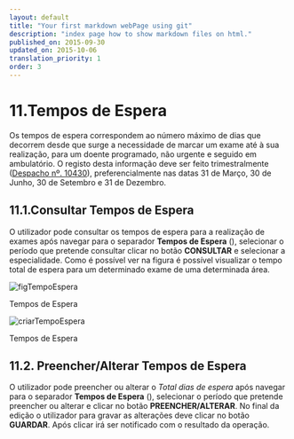 ```yaml
---
layout: default
title: "Your first markdown webPage using git"
description: "index page how to show markdown files on html."
published_on: 2015-09-30
updated_on: 2015-10-06
translation_priority: 1
order: 3
---
```

<p id="tempos-de-espera"></p>

# 11.Tempos de Espera

Os tempos de espera correspondem ao número máximo de dias que decorrem desde que surge a necessidade de marcar um exame até à sua realização, para um doente programado, não urgente e seguido em ambulatório.
O registo desta informação deve ser feito trimestralmente ([Despacho nº. 10430](http://www.sg.min-saude.pt/NR/rdonlyres/4D921E90-4382-4E9E-B682-3FE85F261D87/27261/3387133871.pdf)), preferencialmente nas datas 31 de Março, 30 de Junho, 30 de Setembro e 31 de Dezembro.


<p id="consultarTeRealizacaoExame"></p>

## 11.1.Consultar Tempos de Espera

O utilizador pode consultar os tempos de espera para a realização de exames após navegar para o separador **Tempos de Espera** ([](#figTempoEspera)), 
selecionar o período que pretende consultar clicar no botão **CONSULTAR** e selecionar a especialidade. Como é possível ver na figura [](#criarTempoEspera) é possível visualizar o tempo total de espera para um determinado exame de uma determinada área.

![figTempoEspera](img/pages/11_0_1.jpg)

<p class="caption" id="figTempoEspera"> Tempos de Espera</p>

![criarTempoEspera](img/pages/11_1_1.jpg)

<p class="caption" id="criarTempoEspera"> Tempos de Espera</p>


<p id="alterarTeRealizacaoExames"></p>

## 11.2. Preencher/Alterar Tempos de Espera
O utilizador pode preencher ou alterar o *Total dias de espera* após navegar para o separador **Tempos de Espera**  ([](#figTempoEspera)), selecionar o período que pretende preencher ou alterar e clicar no botão **PREENCHER/ALTERAR**.
No final da edição o utilizador para gravar as alterações deve clicar no botão **GUARDAR**. Após clicar irá ser notificado com o resultado da operação.

